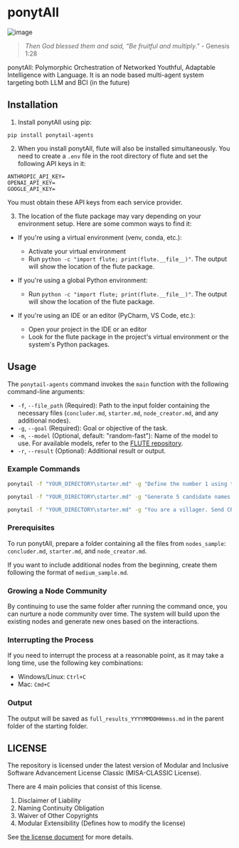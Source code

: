 # ponytAIl
![image](https://github.com/ThePioneerJP/ponytAIl/assets/116901962/eb05d05a-0f5b-40a6-9907-81481b02dce7)

> *Then God blessed them and said, “Be fruitful and multiply."* - Genesis 1:28

ponytAIl: Polymorphic Orchestration of Networked Youthful, Adaptable Intelligence with Language. It is an node based multi-agent system targeting both LLM and BCI (in the future)

## Installation

1. Install ponytAIl using pip:

```
pip install ponytail-agents
```

2. When you install ponytAIl, flute will also be installed simultaneously. You need to create a `.env` file in the root directory of flute and set the following API keys in it:

```
ANTHROPIC_API_KEY=
OPENAI_API_KEY=
GOOGLE_API_KEY=
```

You must obtain these API keys from each service provider.

3. The location of the flute package may vary depending on your environment setup. Here are some common ways to find it:

- If you're using a virtual environment (venv, conda, etc.):
  - Activate your virtual environment
  - Run `python -c "import flute; print(flute.__file__)"`. The output will show the location of the flute package.

- If you're using a global Python environment:
  - Run `python -c "import flute; print(flute.__file__)"`. The output will show the location of the flute package.

- If you're using an IDE or an editor (PyCharm, VS Code, etc.):
  - Open your project in the IDE or an editor
  - Look for the flute package in the project's virtual environment or the system's Python packages.

## Usage

The `ponytail-agents` command invokes the `main` function with the following command-line arguments:

- `-f`, `--file_path` (Required): Path to the input folder containing the necessary files (`concluder.md`, `starter.md`, `node_creator.md`, and any additional nodes).
- `-g`, `--goal` (Required): Goal or objective of the task.
- `-m`, `--model` (Optional, default: "random-fast"): Name of the model to use. For available models, refer to the [FLUTE repository](https://github.com/ThePioneerJP/FLUTE).
- `-r`, `--result` (Optional): Additional result or output.

### Example Commands

```bash
ponytail -f "YOUR_DIRECTORY\starter.md" -g "Define the number 1 using the mathematical collection"
```
```bash
ponytail -f "YOUR_DIRECTORY\starter.md" -g "Generate 5 candidate names for the self-reproducive LLM based multi-agent system. Note that the name must be abbreviated to 'PONYTAIL.'"
```
```bash
ponytail -f "YOUR_DIRECTORY\starter.md" -g "You are a villager. Send CREATE_NODES request by outlining other villagers, until you are satisfied with the diversity of the community. Use their names as the file names. Setup their profiles (ex. jobs, families, age, gender, etc) in a realistic and detailed manner. After, and ONLY after you are satisfied with the listed villagers, SEND_TO concluder.md to end the process."
```

### Prerequisites

To run ponytAIl, prepare a folder containing all the files from `nodes_sample`: `concluder.md`, `starter.md`, and `node_creator.md`.

If you want to include additional nodes from the beginning, create them following the format of `medium_sample.md`.

### Growing a Node Community

By continuing to use the same folder after running the command once, you can nurture a node community over time. The system will build upon the existing nodes and generate new ones based on the interactions.

### Interrupting the Process

If you need to interrupt the process at a reasonable point, as it may take a long time, use the following key combinations:

- Windows/Linux: `Ctrl+C`
- Mac: `Cmd+C`

### Output

The output will be saved as `full_results_YYYYMMDDHHmmss.md` in the parent folder of the starting folder.

## LICENSE
The repository is licensed under the latest version of Modular and Inclusive Software Advancement License Classic (MISA-CLASSIC License).

There are 4 main policies that consist of this license.
1. Disclaimer of Liability
2. Naming Continuity Obligation
3. Waiver of Other Copyrights
4. Modular Extensibility (Defines how to modify the license)

See [the license document](https://github.com/ThePioneerJP/MISA-license-framework/blob/main/MISA-CLASSIC.md) for more details.
